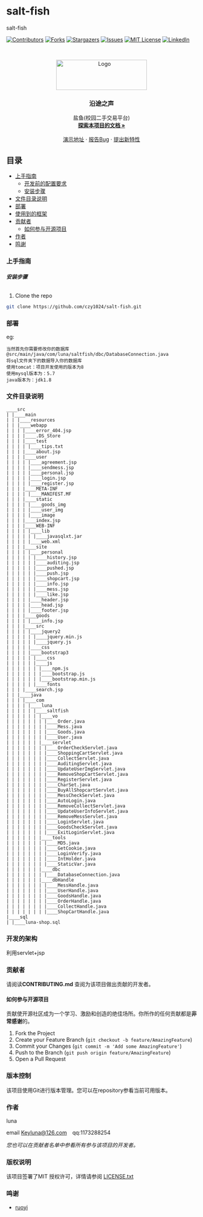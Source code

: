 

# salt-fish

salt-fish

<!-- PROJECT SHIELDS -->

[![Contributors][contributors-shield]][contributors-url]
[![Forks][forks-shield]][forks-url]
[![Stargazers][stars-shield]][stars-url]
[![Issues][issues-shield]][issues-url]
[![MIT License][license-shield]][license-url]
[![LinkedIn][linkedin-shield]][linkedin-url]

<!-- PROJECT LOGO -->
<br />

<p align="center">
  <a href="https://github.com/czy1024/salt-fish/">
    <img src="https://tva1.sinaimg.cn/large/0081Kckwgy1gl86jd3z44j30i00503yt.jpg" alt="Logo" width="240" height="80">
  </a>

  <h3 align="center">沿途之声</h3>
  <p align="center">
    盐鱼(校园二手交易平台)
    <br />
    <a href="https://czy1024.github.io/salt-fish"><strong>探索本项目的文档 »</strong></a>
    <br />
    <br />
    <a href="http://lunac.vaiwan.com/salt-fish/">演示地址</a>
    ·
    <a href="">报告Bug</a>
    ·
    <a href="https://github.com/czy1024/salt-fish/issues">提出新特性</a>
  </p>

</p>


 
## 目录

- [上手指南](#上手指南)
  - [开发前的配置要求](#开发前的配置要求)
  - [安装步骤](#安装步骤)
- [文件目录说明](#文件目录说明)
- [部署](#部署)
- [使用到的框架](#使用到的框架)
- [贡献者](#贡献者)
  - [如何参与开源项目](#如何参与开源项目)
- [作者](#作者)
- [鸣谢](#鸣谢)

### 上手指南


###### **安装步骤**

1. Clone the repo

```sh
git clone https://github.com/czy1024/salt-fish.git
```
### 部署

eg:

    当然首先你需要修改你的数据库@src/main/java/com/luna/saltfish/dbc/DatabaseConnection.java
    将sql文件夹下的数据导入你的数据库
    使用tomcat：项目开发使用的版本为8
    使用mysql版本为：5.7
    java版本为：jdk1.8
### 文件目录说明

```
____src
| |____main
| | |____resources
| | |____webapp
| | | |____error_404.jsp
| | | |____.DS_Store
| | | |____test
| | | | |____tips.txt
| | | |____about.jsp
| | | |____user
| | | | |____agreement.jsp
| | | | |____sendmess.jsp
| | | | |____personal.jsp
| | | | |____login.jsp
| | | | |____register.jsp
| | | |____META-INF
| | | | |____MANIFEST.MF
| | | |____static
| | | | |____goods_img
| | | | |____user_img
| | | | |____image
| | | |____index.jsp
| | | |____WEB-INF
| | | | |____lib
| | | | | |____javasqlxt.jar
| | | | |____web.xml
| | | |____site
| | | | |____personal
| | | | | |____history.jsp
| | | | | |____auditing.jsp
| | | | | |____pushed.jsp
| | | | | |____push.jsp
| | | | | |____shopcart.jsp
| | | | | |____info.jsp
| | | | | |____mess.jsp
| | | | | |____like.jsp
| | | | |____header.jsp
| | | | |____head.jsp
| | | | |____footer.jsp
| | | |____goods
| | | | |____info.jsp
| | | |____src
| | | | |____jquery2
| | | | | |____jquery.min.js
| | | | | |____jquery.js
| | | | |____css
| | | | |____bootstrap3
| | | | | |____css
| | | | | |____js
| | | | | | |____npm.js
| | | | | | |____bootstrap.js
| | | | | | |____bootstrap.min.js
| | | | | |____fonts
| | | |____search.jsp
| | |____java
| | | |____com
| | | | |____luna
| | | | | |____saltfish
| | | | | | |____vo
| | | | | | | |____Order.java
| | | | | | | |____Mess.java
| | | | | | | |____Goods.java
| | | | | | | |____User.java
| | | | | | |____servlet
| | | | | | | |____OrderCheckServlet.java
| | | | | | | |____ShoppingCartServlet.java
| | | | | | | |____CollectServlet.java
| | | | | | | |____AuditingServlet.java
| | | | | | | |____UpdateUserImgServlet.java
| | | | | | | |____RemoveShopCartServlet.java
| | | | | | | |____RegisterServlet.java
| | | | | | | |____CharSet.java
| | | | | | | |____BuyAllShopcartServlet.java
| | | | | | | |____MessCheckServlet.java
| | | | | | | |____AutoLogin.java
| | | | | | | |____RemoveCollectServlet.java
| | | | | | | |____UpdateUserInfoServlet.java
| | | | | | | |____RemoveMessServlet.java
| | | | | | | |____LoginServlet.java
| | | | | | | |____GoodsCheckServlet.java
| | | | | | | |____ExitLoginServlet.java
| | | | | | |____tools
| | | | | | | |____MD5.java
| | | | | | | |____GetCookie.java
| | | | | | | |____LoginVerify.java
| | | | | | | |____IntHolder.java
| | | | | | | |____StaticVar.java
| | | | | | |____dbc
| | | | | | | |____DatabaseConnection.java
| | | | | | |____dbHandle
| | | | | | | |____MessHandle.java
| | | | | | | |____UserHandle.java
| | | | | | | |____GoodsHandle.java
| | | | | | | |____OrderHandle.java
| | | | | | | |____CollectHandle.java
| | | | | | | |____ShopCartHandle.java
|____sql
| |____luna-shop.sql
```



### 开发的架构 

利用servlet+jsp

### 贡献者

请阅读**CONTRIBUTING.md** 查阅为该项目做出贡献的开发者。

#### 如何参与开源项目

贡献使开源社区成为一个学习、激励和创造的绝佳场所。你所作的任何贡献都是**非常感谢**的。


1. Fork the Project
2. Create your Feature Branch (`git checkout -b feature/AmazingFeature`)
3. Commit your Changes (`git commit -m 'Add some AmazingFeature'`)
4. Push to the Branch (`git push origin feature/AmazingFeature`)
5. Open a Pull Request



### 版本控制

该项目使用Git进行版本管理。您可以在repository参看当前可用版本。

### 作者

luna

email Keyluna@126.com  &ensp; qq:1173288254

 *您也可以在贡献者名单中参看所有参与该项目的开发者。*

### 版权说明

该项目签署了MIT 授权许可，详情请参阅 [LICENSE.txt](https://github.com/czy1024/salt-fish/blob/master/LICENSE)

### 鸣谢[]()


- [ruoyi]()



<!-- links -->
[your-project-path]:czy1024/salt-fish
[contributors-shield]: https://img.shields.io/github/contributors/czy1024/salt-fish.svg?style=flat-square
[contributors-url]: https://github.com/czy1024/salt-fish/graphs/contributors
[forks-shield]: https://img.shields.io/github/forks/czy1024/salt-fish.svg?style=flat-square
[forks-url]: https://github.com/czy1024/salt-fish/network/members
[stars-shield]: https://img.shields.io/github/stars/czy1024/salt-fish.svg?style=flat-square
[stars-url]: https://github.com/czy1024/salt-fish/stargazers
[issues-shield]: https://img.shields.io/github/issues/czy1024/salt-fish.svg?style=flat-square
[issues-url]: https://img.shields.io/github/issues/czy1024/salt-fish.svg
[license-shield]: https://img.shields.io/github/license/czy1024/salt-fish.svg?style=flat-square
[license-url]: https://github.com/czy1024/salt-fish/blob/master/LICENSE.txt
[linkedin-shield]: https://img.shields.io/badge/-LinkedIn-black.svg?style=flat-square&logo=linkedin&colorB=555
[linkedin-url]: https://linkedin.com/in/salt-fish




